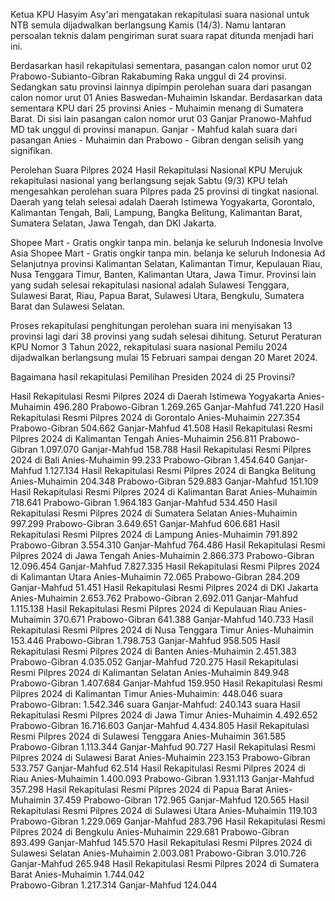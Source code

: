 Ketua KPU Hasyim Asy'ari mengatakan rekapitulasi suara nasional untuk NTB semula dijadwalkan berlangsung Kamis (14/3). Namu lantaran persoalan teknis dalam pengiriman surat suara rapat ditunda menjadi hari ini. 

Berdasarkan hasil rekapitulasi sementara, pasangan calon nomor urut 02 Prabowo-Subianto-Gibran Rakabuming Raka unggul di 24 provinsi. Sedangkan satu provinsi lainnya dipimpin perolehan suara dari pasangan calon nomor urut 01 Anies Baswedan-Muhaimin Iskandar. 
Berdasarkan data sementara KPU dari 25 provinsi Anies - Muhaimin menang di Sumatera Barat. Di sisi lain pasangan calon nomor urut 03 Ganjar Pranowo-Mahfud MD tak unggul di provinsi manapun. Ganjar - Mahfud kalah suara dari pasangan Anies - Muhaimin dan Prabowo - Gibran dengan selisih yang signifikan. 

Perolehan Suara Pilpres 2024 Hasil Rekapitulasi Nasional KPU 
Merujuk rekapitulasi nasional yang berlangsung sejak Sabtu (9/3) KPU telah mengesahkan perolehan suara Pilpres pada 25 provinsi di tingkat nasional. Daerah yang telah selesai adalah  Daerah Istimewa Yogyakarta, Gorontalo, Kalimantan Tengah, Bali, Lampung, Bangka Belitung, Kalimantan Barat, Sumatera Selatan, Jawa Tengah, dan DKI Jakarta. 

Shopee Mart - Gratis ongkir tanpa min. belanja ke seluruh Indonesia
Involve Asia
Shopee Mart - Gratis ongkir tanpa min. belanja ke seluruh Indonesia
Ad
Selanjutnya provinsi Kalimantan Selatan, Kalimantan Timur, Kepulauan Riau, Nusa Tenggara Timur, Banten, Kalimantan Utara, Jawa Timur. Provinsi lain yang sudah selesai rekapitulasi nasional adalah  Sulawesi Tenggara, Sulawesi Barat, Riau, Papua Barat, Sulawesi Utara, Bengkulu, Sumatera Barat dan Sulawesi Selatan.

Proses rekapitulasi penghitungan perolehan suara ini menyisakan 13 provinsi lagi dari 38 provinsi yang sudah selesai dihitung. Seturut Peraturan KPU Nomor 3 Tahun 2022, rekapitulasi suara nasional Pemilu 2024 dijadwalkan berlangsung mulai 15 Februari sampai dengan 20 Maret 2024.

 
Bagaimana  hasil rekapitulasi Pemilihan Presiden 2024 di 25 Provinsi?

Hasil Rekapitulasi Resmi Pilpres 2024 di Daerah Istimewa Yogyakarta
Anies-Muhaimin 496.280
Prabowo-Gibran 1.269.265
Ganjar-Mahfud 741.220
Hasil Rekapitulasi Resmi Pilpres 2024 di Gorontalo
Anies-Muhaimin 227.354
Prabowo-Gibran 504.662
Ganjar-Mahfud 41.508
Hasil Rekapitulasi Resmi Pilpres 2024 di Kalimantan Tengah
Anies-Muhaimin 256.811
Prabowo-Gibran 1.097.070
Ganjar-Mahfud 158.788
Hasil Rekapitulasi Resmi Pilpres 2024 di Bali
Anies-Muhaimin 99.233
Prabowo-Gibran 1.454.640
Ganjar-Mahfud 1.127.134
Hasil Rekapitulasi Resmi Pilpres 2024 di Bangka Belitung
Anies-Muhaimin 204.348
Prabowo-Gibran 529.883
Ganjar-Mahfud 151.109
Hasil Rekapitulasi Resmi Pilpres 2024 di Kalimantan Barat
Anies-Muhaimin 718.641
Prabowo-Gibran 1.964.183
Ganjar-Mahfud 534.450
Hasil Rekapitulasi Resmi Pilpres 2024 di Sumatera Selatan
Anies-Muhaimin 997.299
Prabowo-Gibran 3.649.651
Ganjar-Mahfud 606.681
Hasil Rekapitulasi Resmi Pilpres 2024 di Lampung
Anies-Muhaimin 791.892
Prabowo-Gibran 3.554.310
Ganjar-Mahfud 764.486
Hasil Rekapitulasi Resmi Pilpres 2024 di Jawa Tengah
Anies-Muhaimin 2.866.373
Prabowo-Gibran 12.096.454
Ganjar-Mahfud 7.827.335
Hasil Rekapitulasi Resmi Pilpres 2024 di Kalimantan Utara
Anies-Muhaimin 72.065
Prabowo-Gibran 284.209
Ganjar-Mahfud 51.451
Hasil Rekapitulasi Resmi Pilpres 2024 di DKI Jakarta
Anies-Muhaimin 2.653.762
Prabowo-Gibran 2.692.011
Ganjar-Mahfud 1.115.138
Hasil Rekapitulasi Resmi Pilpres 2024 di Kepulauan Riau
Anies-Muhaimin 370.671
Prabowo-Gibran 641.388
Ganjar-Mahfud 140.733
Hasil Rekapitulasi Resmi Pilpres 2024 di Nusa Tenggara Timur
Anies-Muhaimin 153.446
Prabowo-Gibran 1.798.753
Ganjar-Mahfud 958.505
Hasil Rekapitulasi Resmi Pilpres 2024 di Banten
Anies-Muhaimin 2.451.383
Prabowo-Gibran 4.035.052
Ganjar-Mahfud 720.275
Hasil Rekapitulasi Resmi Pilpres 2024 di Kalimantan Selatan
Anies-Muhaimin 849.948
Prabowo-Gibran 1.407.684
Ganjar-Mahfud 159.950
Hasil Rekapitulasi Resmi Pilpres 2024 di Kalimantan Timur
Anies-Muhaimin: 448.046 suara
Prabowo-Gibran: 1.542.346 suara
Ganjar-Mahfud: 240.143 suara
Hasil Rekapitulasi Resmi Pilpres 2024 di Jawa Timur
Anies-Muhaimin 4.492.652
Prabowo-Gibran 16.716.603
Ganjar-Mahfud 4.434.805
Hasil Rekapitulasi Resmi Pilpres 2024 di Sulawesi Tenggara
Anies-Muhaimin 361.585
Prabowo-Gibran 1.113.344
Ganjar-Mahfud 90.727
Hasil Rekapitulasi Resmi Pilpres 2024 di Sulawesi Barat
Anies-Muhaimin 223.153
Prabowo-Gibran 533.757
Ganjar-Mahfud 62.514
Hasil Rekapitulasi Resmi Pilpres 2024 di Riau
Anies-Muhaimin 1.400.093
Prabowo-Gibran 1.931.113
Ganjar-Mahfud 357.298
Hasil Rekapitulasi Resmi Pilpres 2024 di Papua Barat
Anies-Muhaimin 37.459
Prabowo-Gibran 172.965
Ganjar-Mahfud 120.565
Hasil Rekapitulasi Resmi Pilpres 2024 di Sulawesi Utara 
Anies-Muhaimin 119.103
Prabowo-Gibran 1.229.069
Ganjar-Mahfud 283.796
Hasil Rekapitulasi Resmi Pilpres 2024 di Bengkulu 
Anies-Muhaimin 229.681
Prabowo-Gibran 893.499
Ganjar-Mahfud 145.570
Hasil Rekapitulasi Resmi Pilpres 2024 di Sulawesi Selatan 
Anies-Muhaimin 2.003.081
Prabowo-Gibran 3.010.726
Ganjar-Mahfud 265.948
Hasil Rekapitulasi Resmi Pilpres 2024 di Sumatera Barat
Anies-Muhaimin 1.744.042  
Prabowo-Gibran 1.217.314 
Ganjar-Mahfud 124.044 
